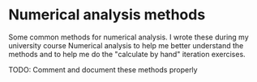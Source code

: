 # Numerical analysis methods

Some common methods for numerical analysis.
I wrote these during my university course Numerical analysis to help me better understand the methods and to help me do the "calculate by hand" iteration exercises.

TODO: Comment and document these methods properly
